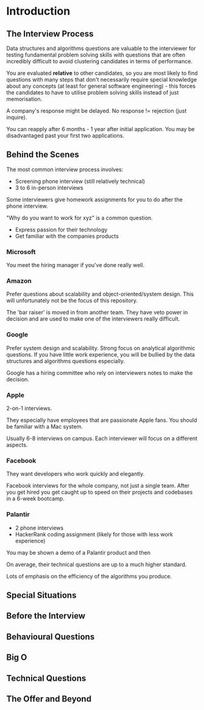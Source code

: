 # Introduction

## The Interview Process

Data structures and algorithms questions are valuable to the interviewer for testing fundamental problem
solving skills with questions that are often incredibly difficult to avoid clustering candidates in terms
of performance.

You are evaluated **relative** to other candidates, so you are most likely to find questions with many steps
that don't necessarily require special knowledge about any concepts (at least for general software
engineering) - this forces the candidates to have to utilise problem solving skills instead of just
memorisation.

A company's response might be delayed. No response != rejection (just inquire).

You can reapply after 6 months - 1 year after initial application. You may be disadvantaged past your first
two applications.

## Behind the Scenes

The most common interview process involves:
- Screening phone interview (still relatively technical)
- 3 to 6 in-person interviews

Some interviewers give homework assignments for you to do after the phone interview.

"Why do you want to work for xyz" is a common question.
- Express passion for their technology
- Get familiar with the companies products

### Microsoft

You meet the hiring manager if you've done really well.

### Amazon

Prefer questions about scalability and object-oriented/system design. This will unfortunately not be the
focus of this repository.

The 'bar raiser' is moved in from another team. They have veto power in decision and are used to make one of
the interviewers really difficult.

### Google

Prefer system design and scalability. Strong focus on analytical algorithmic questions. If you have little
work experience, you will be bullied by the data structures and algorithms questions especially.

Google has a hiring committee who rely on interviewers notes to make the decision.

### Apple

2-on-1 interviews.

They especially have employees that are passionate Apple fans. You should be familiar with a Mac system.

Usually 6-8 interviews on campus. Each interviewer will focus on a different aspects.

### Facebook

They want developers who work quickly and elegantly.

Facebook interviews for the whole company, not just a single team. After you get hired you get caught up to
speed on their projects and codebases in a 6-week bootcamp.

### Palantir

- 2 phone interviews
- HackerRank coding assignment (likely for those with less work experience)

You may be shown a demo of a Palantir product and then 

On average, their technical questions are up to a much higher standard.

Lots of emphasis on the efficiency of the algorithms you produce.
## Special Situations

## Before the Interview

## Behavioural Questions

## Big O

## Technical Questions

## The Offer and Beyond
